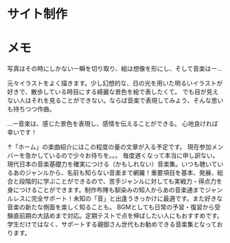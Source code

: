 # サイト制作

# メモ

写真はその時にしかない一瞬を切り取り、絵は想像を形にし、そして音楽はー…

元々イラストをよく描きます。少し幻想的な、日の光を用いた明るいイラストが好きで、散歩している時目にする綺麗な景色を絵で表したくて。
でも目が見えない人はそれを見ることができない。ならば音楽で表現してみよう、そんな思いも持ちつつ作曲。

…ー音楽は、感じた景色を表現し、感情を伝えることができる。
心地良ければ幸いです！

↑「ホーム」の楽曲紹介にはこの程度の量の文章が入る予定です。
現在参加メンバーを急かしているので少々お待ちを。。。
毎度遅くなって本当に申し訳ない。
現代日本の音楽基礎力を確実につける（かもしれない）音楽集。いつも聴いているあのジャンルから、名前も知らない音楽まで網羅！重要項目を基本、発展、総合と段階的に学ぶことができるので、苦手ジャンルに対しても実戦力・得点力を身につけることができます。制作布陣も馴染みの知人からあの音楽通までジャンルレスに完全サポート！未知の「音」と出逢うきっかけに最適です。また好きな音楽の新たな側面を楽しく知ることも。
BGMとしても日常の予習・復習から受験直前期の大詰めまで対応。定期テストで点を伸ばしたい人にもおすすめです。学生だけではなく、サポートする親御さん世代もお勧めできる音楽集となっております。